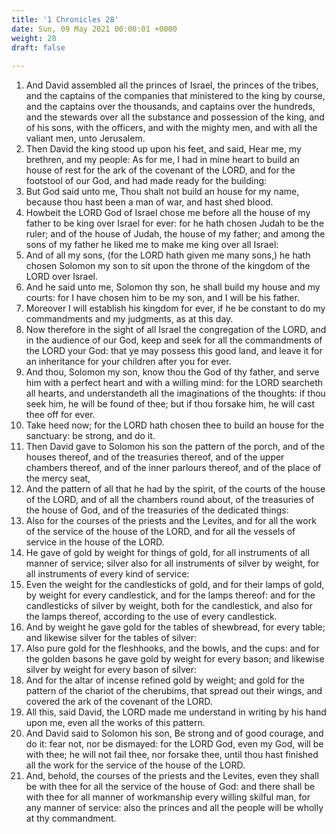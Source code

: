 ```yaml
---
title: '1 Chronicles 28'
date: Sun, 09 May 2021 00:00:01 +0000
weight: 28
draft: false
  
---
```


1. And David assembled all the princes of Israel, the princes of the tribes, and the captains of the companies that ministered to the king by course, and the captains over the thousands, and captains over the hundreds, and the stewards over all the substance and possession of the king, and of his sons, with the officers, and with the mighty men, and with all the valiant men, unto Jerusalem.
2. Then David the king stood up upon his feet, and said, Hear me, my brethren, and my people: As for me, I had in mine heart to build an house of rest for the ark of the covenant of the LORD, and for the footstool of our God, and had made ready for the building:
3. But God said unto me, Thou shalt not build an house for my name, because thou hast been a man of war, and hast shed blood.
4. Howbeit the LORD God of Israel chose me before all the house of my father to be king over Israel for ever: for he hath chosen Judah to be the ruler; and of the house of Judah, the house of my father; and among the sons of my father he liked me to make me king over all Israel:
5. And of all my sons, (for the LORD hath given me many sons,) he hath chosen Solomon my son to sit upon the throne of the kingdom of the LORD over Israel.
6. And he said unto me, Solomon thy son, he shall build my house and my courts: for I have chosen him to be my son, and I will be his father.
7. Moreover I will establish his kingdom for ever, if he be constant to do my commandments and my judgments, as at this day.
8. Now therefore in the sight of all Israel the congregation of the LORD, and in the audience of our God, keep and seek for all the commandments of the LORD your God: that ye may possess this good land, and leave it for an inheritance for your children after you for ever.
9. And thou, Solomon my son, know thou the God of thy father, and serve him with a perfect heart and with a willing mind: for the LORD searcheth all hearts, and understandeth all the imaginations of the thoughts: if thou seek him, he will be found of thee; but if thou forsake him, he will cast thee off for ever.
10. Take heed now; for the LORD hath chosen thee to build an house for the sanctuary: be strong, and do it.
11. Then David gave to Solomon his son the pattern of the porch, and of the houses thereof, and of the treasuries thereof, and of the upper chambers thereof, and of the inner parlours thereof, and of the place of the mercy seat,
12. And the pattern of all that he had by the spirit, of the courts of the house of the LORD, and of all the chambers round about, of the treasuries of the house of God, and of the treasuries of the dedicated things:
13. Also for the courses of the priests and the Levites, and for all the work of the service of the house of the LORD, and for all the vessels of service in the house of the LORD.
14. He gave of gold by weight for things of gold, for all instruments of all manner of service; silver also for all instruments of silver by weight, for all instruments of every kind of service:
15. Even the weight for the candlesticks of gold, and for their lamps of gold, by weight for every candlestick, and for the lamps thereof: and for the candlesticks of silver by weight, both for the candlestick, and also for the lamps thereof, according to the use of every candlestick.
16. And by weight he gave gold for the tables of shewbread, for every table; and likewise silver for the tables of silver:
17. Also pure gold for the fleshhooks, and the bowls, and the cups: and for the golden basons he gave gold by weight for every bason; and likewise silver by weight for every bason of silver:
18. And for the altar of incense refined gold by weight; and gold for the pattern of the chariot of the cherubims, that spread out their wings, and covered the ark of the covenant of the LORD.
19. All this, said David, the LORD made me understand in writing by his hand upon me, even all the works of this pattern.
20. And David said to Solomon his son, Be strong and of good courage, and do it: fear not, nor be dismayed: for the LORD God, even my God, will be with thee; he will not fail thee, nor forsake thee, until thou hast finished all the work for the service of the house of the LORD.
21. And, behold, the courses of the priests and the Levites, even they shall be with thee for all the service of the house of God: and there shall be with thee for all manner of workmanship every willing skilful man, for any manner of service: also the princes and all the people will be wholly at thy commandment.
